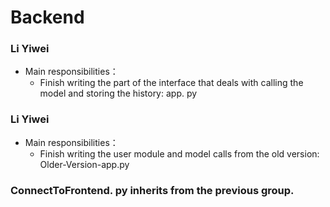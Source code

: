 # Backend
### Li Yiwei
- Main responsibilities：
  - Finish writing the part of the interface that deals with calling the model and storing the history: app. py
 ### Li Yiwei
- Main responsibilities：
  -  Finish writing the user module and model calls from the old version: Older-Version-app.py
### ConnectToFrontend. py inherits from the previous group.
